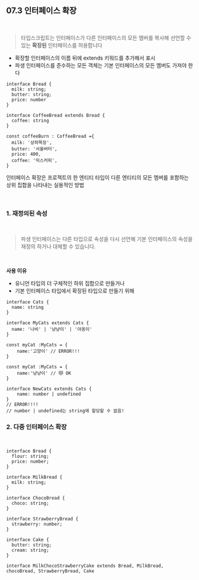 ## 07.3 인터페이스 확장

<br/>

> 타입스크립트는 인터페이스가 다른 인터페이스의 모든 멤버를 복사해 선언할 수 있는 **확장된** 인터페이스를 허용합니다

- 확장할 인터페이스의 이름 뒤에 extends 키워드를 추가해서 표시
- 파생 인터페이스를 준수하는 모든 객체는 기본 인터페이스의 모든 멤버도 가져야 한다

```
interface Bread {
  milk: string;
  butter: string;
  price: number
}

interface CoffeeBread extends Bread {
  coffee: string
}

const coffeeBurn : CoffeeBread ={
  milk: '상하목장',
  butter: '서울버터',
  price: 400,
  coffee: '믹스커피',
}

```

인터페이스 확장은 프로젝트의 한 엔티티 타입이 다른 엔티티의 모든 멤버를 포함하는 상위 집합을 나타내는 실용적인 방법

<br/>

### 1. 재정의된 속성

<br/>

> 파생 인터페이스는 다른 타입으로 속성을 다시 선언해 기본 인터페이스의 속성을 재정의 하거나 대체할 수 있습니다.

<br/>

**사용 이유**

- 유니언 타입의 더 구체적인 하위 집합으로 만들거나
- 기본 인터페이스 타입에서 확장된 타입으로 만들기 위해

```
interface Cats {
  name: string
}

interface MyCats extends Cats {
  name: '나비' | '냥냥이' | '야옹이'
}

const myCat :MyCats = {
    name:'고양이' // ERROR!!!
}

const myCat :MyCats = {
    name:'냥냥이' // 😻 OK
}

interface NewCats extends Cats {
    name: number | undefined
}
// ERROR!!!!
// number | undefined는 string에 할당할 수 없음!
```

### 2. 다중 인터페이스 확장

<br/>

```
interface Bread {
  flour: string;
  price: number;
}

interface MilkBread {
  milk: string;
}

interface ChocoBread {
  choco: string;
}

interface StrawberryBread {
  strawberry: number;
}

interface Cake {
  butter: string;
  cream: string;
}

interface MilkChocoStrawberryCake extends Bread, MilkBread, chocoBread, StrawberryBread, Cake


```
